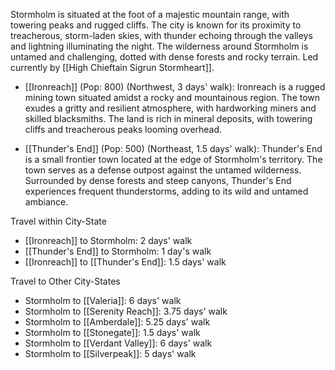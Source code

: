 Stormholm is situated at the foot of a majestic mountain range, with towering peaks and rugged cliffs. The city is known for its proximity to treacherous, storm-laden skies, with thunder echoing through the valleys and lightning illuminating the night. The wilderness around Stormholm is untamed and challenging, dotted with dense forests and rocky terrain. Led currently by [[High Chieftain Sigrun Stormheart]].

- [[Ironreach]] (Pop: 800) (Northwest, 3 days' walk): Ironreach is a rugged mining town situated amidst a rocky and mountainous region. The town exudes a gritty and resilient atmosphere, with hardworking miners and skilled blacksmiths. The land is rich in mineral deposits, with towering cliffs and treacherous peaks looming overhead.

- [[Thunder's End]] (Pop: 500) (Northeast, 1.5 days' walk): Thunder's End is a small frontier town located at the edge of Stormholm's territory. The town serves as a defense outpost against the untamed wilderness. Surrounded by dense forests and steep canyons, Thunder's End experiences frequent thunderstorms, adding to its wild and untamed ambiance.

Travel within City-State 
- [[Ironreach]] to Stormholm: 2 days' walk
- [[Thunder's End]] to Stormholm: 1 day's walk
- [[Ironreach]] to [[Thunder's End]]: 1.5 days' walk

Travel to Other City-States 
- Stormholm to [[Valeria]]: 6 days' walk
- Stormholm to [[Serenity Reach]]: 3.75 days' walk
- Stormholm to [[Amberdale]]: 5.25 days' walk
- Stormholm to [[Stonegate]]: 1.5 days' walk
- Stormholm to [[Verdant Valley]]: 6 days' walk
- Stormholm to [[Silverpeak]]: 5 days' walk